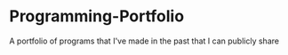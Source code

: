 # Programming-Portfolio
A portfolio of programs that I've made in the past that I can publicly share
